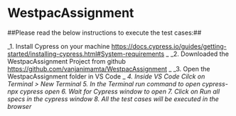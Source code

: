 # WestpacAssignment

##Please read the below instructions to execute the test cases:##

_1. Install Cypress on your machine  https://docs.cypress.io/guides/getting-started/installing-cypress.html#System-requirements _
_2. Downloaded the WestpacAssignment Project from github https://github.com/vanjanimamta/WestpacAssignment _
_3. Open the WestpacAssignment folder in VS Code _
_4. Inside VS Code Cilck on Terminal > New Terminal_
_5. In the Terminal run command to open cypress- npx cypress open_
_6. Wait for Cypress window to open_
_7. Click on Run all  specs in the cypress window_
_8. All the test cases will be executed in the browser_
